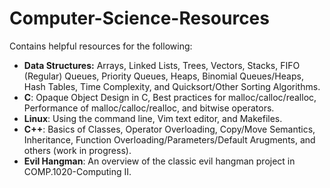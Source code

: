 # Computer-Science-Resources

Contains helpful resources for the following:
- **Data Structures:** Arrays, Linked Lists, Trees, Vectors, Stacks, FIFO (Regular) Queues, Priority Queues, Heaps, Binomial Queues/Heaps, Hash Tables, Time Complexity, and Quicksort/Other Sorting Algorithms.
- **C**: Opaque Object Design in C, Best practices for malloc/calloc/realloc, Performance of malloc/calloc/realloc, and bitwise operators.
- **Linux**: Using the command line, Vim text editor, and Makefiles.
- **C++**: Basics of Classes, Operator Overloading, Copy/Move Semantics, Inheritance, Function Overloading/Parameters/Default Arugments, and others (work in progress).
- **Evil Hangman**: An overview of the classic evil hangman project in COMP.1020-Computing II.
